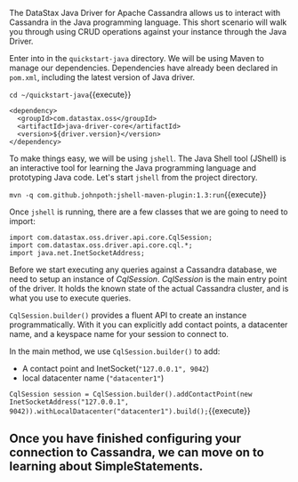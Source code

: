 The DataStax Java Driver for Apache Cassandra allows us to interact with Cassandra in the Java programming language.
This short scenario will walk you through using CRUD operations against your instance through the Java Driver.

Enter into in the `quickstart-java` directory. We will be using Maven to manage our dependencies. Dependencies have already been declared in `pom.xml`, including the latest version of Java driver.

`cd ~/quickstart-java`{{execute}}

```
<dependency>
  <groupId>com.datastax.oss</groupId>
  <artifactId>java-driver-core</artifactId>
  <version>${driver.version}</version>
</dependency>
```

To make things easy, we will be using `jshell`. The Java Shell tool (JShell) is an interactive tool for learning the Java programming language and prototyping Java code. Let's start `jshell` from the project directory.

`mvn -q com.github.johnpoth:jshell-maven-plugin:1.3:run`{{execute}}

Once `jshell` is running, there are a few classes that we are going to need to import:

```
import com.datastax.oss.driver.api.core.CqlSession;
import com.datastax.oss.driver.api.core.cql.*;
import java.net.InetSocketAddress;
```

Before we start executing any queries against a Cassandra database, we need to setup an instance of *CqlSession*. *CqlSession* is the main entry point of the driver. It holds the known state of the actual Cassandra cluster, and is what you use to execute queries.

`CqlSession.builder()` provides a fluent API to create an instance programmatically. With it you can explicitly add contact points, a datacenter name, and a keyspace name for your session to connect to.

In the main method, we use `CqlSession.builder()` to add:
* A contact point and InetSocket(`"127.0.0.1", 9042`)
* local datacenter name (``"datacenter1"``)

`CqlSession session = CqlSession.builder().addContactPoint(new InetSocketAddress("127.0.0.1", 9042)).withLocalDatacenter("datacenter1").build();`{{execute}}


## Once you have finished configuring your connection to Cassandra, we can move on to learning about SimpleStatements.                
